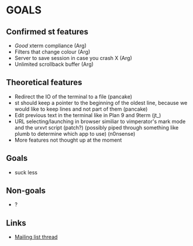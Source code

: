 GOALS
=====

Confirmed st features
----------------------
* _Good_ xterm compliance (Arg)
* Filters that change colour (Arg)
* Server to save session in case you crash X (Arg)
* Unlimited scrollback buffer (Arg)

Theoretical features
--------------------
* Redirect the IO of the terminal to a file (pancake)
* st should keep a pointer to the beginning of the oldest line, because we
  would like to keep lines and not part of them (pancake)
* Edit previous text in the terminal like in Plan 9 and 9term (jt_)
* URL selecting/launching in browser similiar to vimperator's mark mode and the
  urxvt script (patch?) (possibly piped through something like plumb to
  determine which app to use) (n0nsense)
* More features not thought up at the moment

Goals
-----
* suck less

Non-goals
---------
- ?

Links
-----
* [Mailing list thread](http://lists.suckless.org/dev/0908/0868.html)
